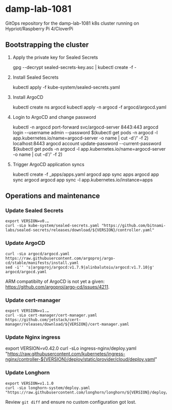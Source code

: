 # damp-lab-1081
GitOps repository for the damp-lab-1081 k8s cluster running on Hypriot/Raspberry Pi 4/CloverPi

## Bootstrapping the cluster

1. Apply the private key for Sealed Secrets

   gpg --decrypt sealed-secrets-key.asc | kubectl create -f -

2. Install Sealed Secrets

    kubectl apply -f kube-system/sealed-secrets.yaml

3. Install ArgoCD

    kubectl create ns argocd
    kubectl apply -n argocd -f argocd/argocd.yaml

4. Login to ArgoCD and change password

    kubectl -n argocd port-forward svc/argocd-server 8443:443
    argocd login --username admin --password $(kubectl get pods -n argocd -l app.kubernetes.io/name=argocd-server -o name | cut -d'/' -f 2) localhost:8443
    argocd account update-password --current-password $(kubectl get pods -n argocd -l app.kubernetes.io/name=argocd-server -o name | cut -d'/' -f 2)

5. Trigger ArgoCD application syncs

    kubectl create -f _apps/apps.yaml
    argocd app sync apps
    argocd app sync argocd
    argocd app sync -l app.kubernetes.io/instance=apps

## Operations and maintenance

### Update Sealed Secrets

    export VERSION=v0.…
    curl -sLo kube-system/sealed-secrets.yaml "https://github.com/bitnami-labs/sealed-secrets/releases/download/${VERSION}/controller.yaml"

### Update ArgoCD

    curl -sLo argocd/argocd.yaml https://raw.githubusercontent.com/argoproj/argo-cd/stable/manifests/install.yaml
    sed -i'' 's|argoproj/argocd:v1.7.9|alinbalutoiu/argocd:v1.7.10|g' argocd/argocd.yaml

ARM compatibilty of ArgoCD is not yet a given: https://github.com/argoproj/argo-cd/issues/4211.

### Update cert-manager

    export VERSION=v1.…
    curl -sLo cert-manager/cert-manager.yaml https://github.com/jetstack/cert-manager/releases/download/${VERSION}/cert-manager.yaml

### Update Nginx ingress

   export VERSION=v0.42.0
   curl -sLo ingress-nginx/deploy.yaml "https://raw.githubusercontent.com/kubernetes/ingress-nginx/controller-${VERSION}/deploy/static/provider/cloud/deploy.yaml"

### Update Longhorn

    export VERSION=v1.1.0
    curl -sLo longhorn-system/deploy.yaml "https://raw.githubusercontent.com/longhorn/longhorn/${VERSION}/deploy/longhorn.yaml"

Review `git diff` and ensure no custom configuration got lost.
